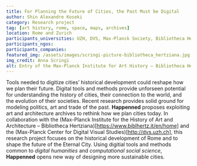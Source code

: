 ```yaml
---
title: For Planning the Future of Cities, the Past Must be Digital 
author: Shin Alexandre Koseki
category: Research project
tag: [art history, rome, space, maps, archives]
location: Rome and Zurich
participants_universities: UZH, DVS, Max-Planck Society, Bibliotheca Hertziana
participants_ngos: 
participants_companies: 
featured_img: /assets/images/scringi-picture-bibliotheca_hertziana.jpg
img_credit: Anna Scringi
alt: Entry of the Max-Planck Institute for Art History – Bibliotheca Hertziana 
---
```

Tools needed to digitize cities’ historical development could reshape how we plan their future. Digital tools and methods provide unforseen potential for understanding the history of cities, their connection to the world, and the evolution of their societies. Recent research provides solid ground for modeling politics, art and trade of the past. **Happenned** proposes exploiting art and architecture archives to rethink how we plan cities today. In collaboration with the (Max-Planck Institute for the History of Art and Architecture – Bibliotheca Hertziana)[https://www.biblhertz.it/en/home] and the (Max-Planck Center for Digital Visual Studies)[http://dvs.uzh.ch], this research project focuses on the historical development of Rome and to shape the future of the Eternal City. Using digitial tools and methods common to *digital humanities* and *computational social science*, **Happenned** opens new way of designing more sustainable cities. 
